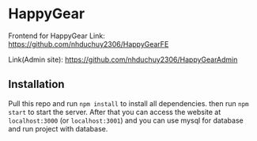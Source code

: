 # HappyGear

Frontend for HappyGear
Link: https://github.com/nhduchuy2306/HappyGearFE

Link(Admin site): https://github.com/nhduchuy2306/HappyGearAdmin

## Installation

Pull this repo and run `npm install` to install all dependencies.
then run `npm start` to start the server.
After that you can access the website at `localhost:3000` (or `localhost:3001`)
and you can use mysql for database and run project with database.
